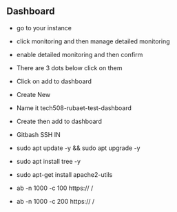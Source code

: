 ## Dashboard
 
- go to your instance
- click monitoring and then manage detailed monitoring
- enable detailed monitoring and then confirm
- There are 3 dots below click on them
- Click on add to dashboard
- Create New
- Name it tech508-rubaet-test-dashboard
- Create then add to dashboard
 
- Gitbash SSH IN
- sudo apt update -y && sudo apt upgrade -y
- sudo apt install tree -y
- sudo apt-get install apache2-utils
- ab -n 1000 -c 100 https:// <app Virtual Machine IP Address>/
- ab -n 1000 -c 200 https:// <app Virtual Machine IP Address>/